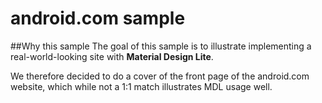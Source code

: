 # android.com sample

##Why this sample
The goal of this sample is to illustrate implementing a real-world-looking site with **Material Design Lite**.

We therefore decided to do a cover of the front page of the android.com website, which while not a 1:1 match illustrates MDL usage well.

